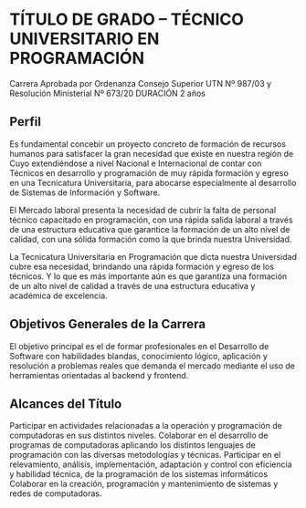 # TÍTULO DE GRADO – TÉCNICO UNIVERSITARIO EN PROGRAMACIÓN
Carrera Aprobada por Ordenanza Consejo Superior UTN Nº 987/03 y Resolución Ministerial Nº 673/20
DURACIÓN
2 años

## Perfil

Es fundamental concebir un proyecto concreto de formación de recursos humanos  para satisfacer la gran necesidad que existe en nuestra región de Cuyo extendiéndose a nivel 
Nacional e Internacional de contar con Técnicos en desarrollo y programación de muy rápida formación y egreso en una Tecnicatura Universitaria, para abocarse especialmente al 
desarrollo de Sistemas de Información y  Software. 

El Mercado laboral presenta la necesidad de cubrir la falta de personal técnico capacitado en programación, con una rápida salida laboral a través de una estructura educativa 
que garantice la formación de un alto nivel de calidad, con una sólida formación como la que brinda nuestra Universidad.

La Tecnicatura Universitaria en Programación que dicta nuestra Universidad cubre esa necesidad, brindando una rápida formación y egreso de los técnicos. Y lo que es más 
importante aún es que garantiza una formación de un alto nivel de calidad a través de una estructura educativa y académica de excelencia.

## Objetivos Generales de la Carrera

El objetivo principal es el de formar profesionales en el Desarrollo de Software con habilidades blandas, conocimiento lógico, aplicación y resolución a problemas reales que 
demanda el mercado mediante el uso de herramientas orientadas al backend y frontend.

## Alcances del Título

Participar en actividades relacionadas a la operación y programación de computadoras en sus distintos niveles.
Colaborar en el desarrollo de programas de computadoras aplicando los distintos lenguajes de programación con las diversas metodologías y técnicas.
Participar en el relevamiento, análisis, implementación, adaptación y control con eficiencia y habilidad técnica, de la programación de los sistemas informáticos
Colaborar en la creación, programación y mantenimiento de sistemas y redes de computadoras.
